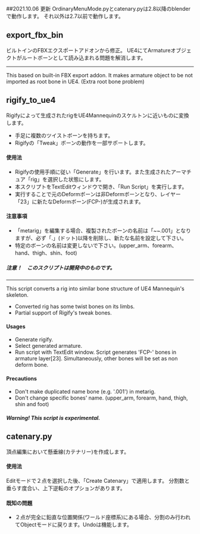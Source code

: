 ##2021.10.06 更新
OrdinaryMenuMode.pyとcatenary.pyは2.8以降のblenderで動作します。
それ以外は2.7以前で動作します。

## export_fbx_bin
ビルトインのFBXエクスポートアドオンから修正。
UE4にてArmatureオブジェクトがルートボーンとして読み込まれる問題を解消します。

***

This based on built-in FBX export addon.
It makes armature object to be not imported as root bone in UE4. (Extra root bone problem)

## rigify_to_ue4
Rigifyによって生成されたrigをUE4Mannequinのスケルトンに近いものに変換します。
* 手足に複数のツイストボーンを持ちます。
* Rigifyの「Tweak」ボーンの動作を一部サポートします。

#### 使用法
* Rigifyの使用手順に従い「Generate」を行います。また生成されたアーマチュア「rig」を選択した状態にします。
* 本スクリプトをTextEditウィンドウで開き、「Run Script」を実行します。
* 実行することで元のDeformボーンは非Deformボーンとなり、レイヤー「23」に新たなDeformボーン(FCP-)が生成されます。

#### 注意事項
* 「metarig」を編集する場合、複製されたボーンの名前は「~~.001」となりますが、必ず「.」(ドット)以降を削除し、新たな名前を設定して下さい。
* 特定のボーンの名前は変更しないで下さい。(upper_arm、forearm、hand、thigh、shin、foot)

##### 注意！　このスクリプトは開発中のものです。

***

This script converts a rig into similar bone structure of UE4 Mannequin's skeleton.
* Converted rig has some twist bones on its limbs.
* Partial support of Rigify's tweak bones.

#### Usages
* Generate rigify.
* Select generated armature.
* Run script with TextEdit window. Script generates 'FCP-' bones in armature layer[23]. Simultaneously, other bones will be set as non deform bone.

#### Precautions
* Don't make duplicated name bone (e.g. '.001') in metarig.
* Don't change specific bones' name. (upper_arm, forearm, hand, thigh, shin and foot)

##### Warning! This script is experimental.

## catenary.py
頂点編集において懸垂線(カテナリー)を作成します。

#### 使用法
Editモードで２点を選択した後、「Create Catenary」で適用します。
分割数と垂らす度合い、上下逆転のオプションがあります。

#### 既知の問題
* ２点が完全に鉛直な位置関係(ワールド座標系)にある場合、分割のみ行われてObjectモードに戻ります。Undoは機能します。
